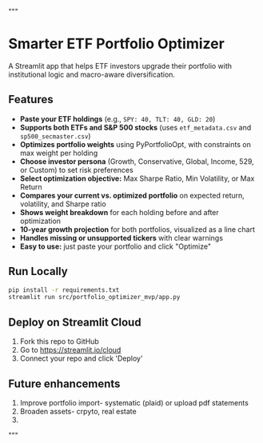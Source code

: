 """
# Smarter ETF Portfolio Optimizer

A Streamlit app that helps ETF investors upgrade their portfolio with institutional logic and macro-aware diversification.

## Features

- **Paste your ETF holdings** (e.g., `SPY: 40, TLT: 40, GLD: 20`)
- **Supports both ETFs and S&P 500 stocks** (uses `etf_metadata.csv` and `sp500_secmaster.csv`)
- **Optimizes portfolio weights** using PyPortfolioOpt, with constraints on max weight per holding
- **Choose investor persona** (Growth, Conservative, Global, Income, 529, or Custom) to set risk preferences
- **Select optimization objective:** Max Sharpe Ratio, Min Volatility, or Max Return
- **Compares your current vs. optimized portfolio** on expected return, volatility, and Sharpe ratio
- **Shows weight breakdown** for each holding before and after optimization
- **10-year growth projection** for both portfolios, visualized as a line chart
- **Handles missing or unsupported tickers** with clear warnings
- **Easy to use:** just paste your portfolio and click "Optimize"

## Run Locally

```bash
pip install -r requirements.txt
streamlit run src/portfolio_optimizer_mvp/app.py
```

## Deploy on Streamlit Cloud

1. Fork this repo to GitHub
2. Go to https://streamlit.io/cloud
3. Connect your repo and click 'Deploy'

## Future enhancements
1. Improve portfolio import- systematic (plaid) or upload pdf statements
2. Broaden assets- crpyto, real estate
3. 
"""

